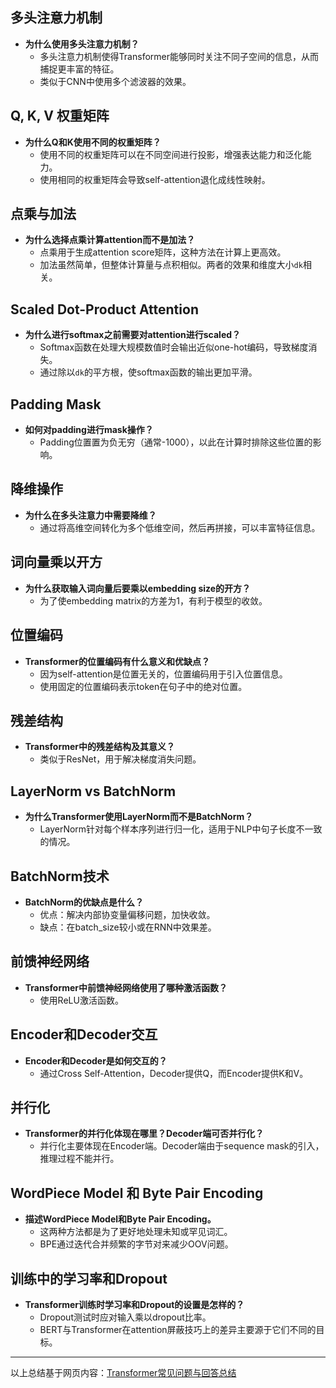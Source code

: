 ## 多头注意力机制
- **为什么使用多头注意力机制？**
  - 多头注意力机制使得Transformer能够同时关注不同子空间的信息，从而捕捉更丰富的特征。
  - 类似于CNN中使用多个滤波器的效果。

## Q, K, V 权重矩阵
- **为什么Q和K使用不同的权重矩阵？**
  - 使用不同的权重矩阵可以在不同空间进行投影，增强表达能力和泛化能力。
  - 使用相同的权重矩阵会导致self-attention退化成线性映射。

## 点乘与加法
- **为什么选择点乘计算attention而不是加法？**
  - 点乘用于生成attention score矩阵，这种方法在计算上更高效。
  - 加法虽然简单，但整体计算量与点积相似。两者的效果和维度大小`dk`相关。

## Scaled Dot-Product Attention
- **为什么进行softmax之前需要对attention进行scaled？**
  - Softmax函数在处理大规模数值时会输出近似one-hot编码，导致梯度消失。
  - 通过除以`dk`的平方根，使softmax函数的输出更加平滑。

## Padding Mask
- **如何对padding进行mask操作？**
  - Padding位置置为负无穷（通常-1000），以此在计算时排除这些位置的影响。

## 降维操作
- **为什么在多头注意力中需要降维？**
  - 通过将高维空间转化为多个低维空间，然后再拼接，可以丰富特征信息。

## 词向量乘以开方
- **为什么获取输入词向量后要乘以embedding size的开方？**
  - 为了使embedding matrix的方差为1，有利于模型的收敛。

## 位置编码
- **Transformer的位置编码有什么意义和优缺点？**
  - 因为self-attention是位置无关的，位置编码用于引入位置信息。
  - 使用固定的位置编码表示token在句子中的绝对位置。

## 残差结构
- **Transformer中的残差结构及其意义？**
  - 类似于ResNet，用于解决梯度消失问题。

## LayerNorm vs BatchNorm
- **为什么Transformer使用LayerNorm而不是BatchNorm？**
  - LayerNorm针对每个样本序列进行归一化，适用于NLP中句子长度不一致的情况。

## BatchNorm技术
- **BatchNorm的优缺点是什么？**
  - 优点：解决内部协变量偏移问题，加快收敛。
  - 缺点：在batch_size较小或在RNN中效果差。

## 前馈神经网络
- **Transformer中前馈神经网络使用了哪种激活函数？**
  - 使用ReLU激活函数。

## Encoder和Decoder交互
- **Encoder和Decoder是如何交互的？**
  - 通过Cross Self-Attention，Decoder提供Q，而Encoder提供K和V。

## 并行化
- **Transformer的并行化体现在哪里？Decoder端可否并行化？**
  - 并行化主要体现在Encoder端。Decoder端由于sequence mask的引入，推理过程不能并行。

## WordPiece Model 和 Byte Pair Encoding
- **描述WordPiece Model和Byte Pair Encoding。**
  - 这两种方法都是为了更好地处理未知或罕见词汇。
  - BPE通过迭代合并频繁的字节对来减少OOV问题。

## 训练中的学习率和Dropout
- **Transformer训练时学习率和Dropout的设置是怎样的？**
  - Dropout测试时应对输入乘以dropout比率。
  - BERT与Transformer在attention屏蔽技巧上的差异主要源于它们不同的目标。

---

以上总结基于网页内容：[Transformer常见问题与回答总结](https://zhuanlan.zhihu.com/p/496012402?utm_medium=social&utm_oi=629375409599549440)
